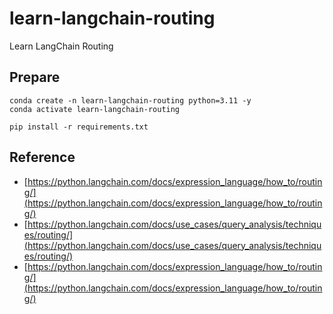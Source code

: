 # learn-langchain-routing
Learn LangChain Routing

## Prepare

```
conda create -n learn-langchain-routing python=3.11 -y
conda activate learn-langchain-routing
```

```
pip install -r requirements.txt
```

## Reference

- [https://python.langchain.com/docs/expression_language/how_to/routing/](https://python.langchain.com/docs/expression_language/how_to/routing/)
- [https://python.langchain.com/docs/use_cases/query_analysis/techniques/routing/](https://python.langchain.com/docs/use_cases/query_analysis/techniques/routing/)
- [https://python.langchain.com/docs/expression_language/how_to/routing/](https://python.langchain.com/docs/expression_language/how_to/routing/)
